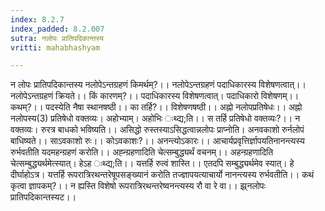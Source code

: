 ```yaml
---
index: 8.2.7
index_padded: 8.2.007
sutra: नलोपः प्रातिपदिकान्तस्य
vritti: mahabhashyam

---
```

 न लोपः प्रातिपदिकान्तस्य नलोपेऽन्तग्रहणं किमर्थम्?।। नलोपेऽन्तग्रहणं पदाधिकारस्य विशेषणत्वात्।। नलोपेऽन्तग्रहणं क्रियते।। किं कारणम्?।। पदाधिकारस्य विशेषणत्वात्। पदाधिकारो विशेषणम्।। कथम्?।। पदस्येति नैषा स्थानषष्ठी।। का तर्हि?।। विशेषणषष्ठी।। अह्नो नलोपप्रतिषेधः।। अह्नो नलोपस्य(3) प्रतिषेधो वक्तव्यः। अहोभ्याम्। अहोभिः ःथ्द्य;ति।। स तर्हि प्रतिषेधो वक्तव्यः?।। न वक्तव्यः। रुरत्र बाधको भविष्यति।। असिद्धो रुस्तस्याऽसिद्धत्वान्नलोपः प्राप्नोति। अनवकाशो रुर्नलोपं बाधिष्यते।। साऽवकाशो रुः।। कोऽवकाशः?।। अनन्त्योऽकारः।। आचार्यप्रवृत्तिर्ज्ञापयतिनानन्त्यस्य रुर्भवतीति यदमहन्ग्रहणं करोति।। अह्न्ग्रहणादिति चेत्सम्बुद्ध्यर्थं वचनम्।। अहन्ग्रहणादिति चेत्सम्बुद्ध्यर्थमेत्स्यात्। हेऽह ःथ्द्य;ति।। यत्तर्हि रुत्वं शास्ति।। एतदपि सम्बुद्ध्यर्थमेव स्यात्। हे दीर्घाहोऽत्र। यत्तर्हि रूपरात्रिरथन्तरेषूपसङ्ख्यानं करोति तज्ज्ञापयत्याचार्यो नानन्त्यस्य रुर्भवतीति।। कथं कृत्वा ज्ञापकम्?।। न ह्यस्ति विशेषो रूपरात्रिरथन्तरेष्वनन्त्यस्य रौ वा रे वा।। झ्र्नलोपः प्रातिपदिकान्तस्यट।। 